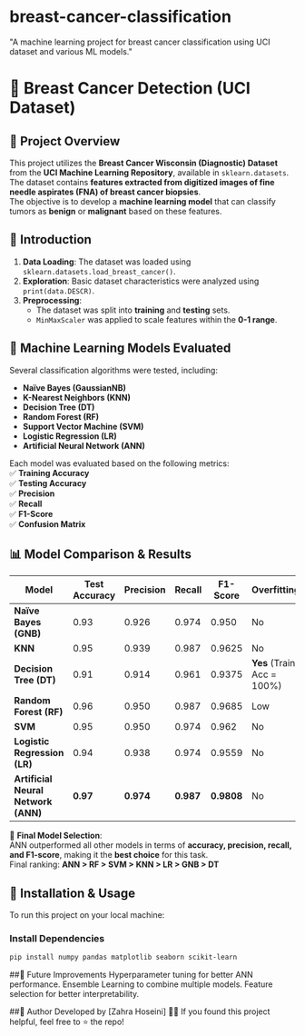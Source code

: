 # breast-cancer-classification
 "A machine learning project for breast cancer classification using UCI dataset and various ML models."
# 🏥 Breast Cancer Detection (UCI Dataset)

## 📌 Project Overview
This project utilizes the **Breast Cancer Wisconsin (Diagnostic) Dataset** from the **UCI Machine Learning Repository**, available in `sklearn.datasets`.  
The dataset contains **features extracted from digitized images of fine needle aspirates (FNA) of breast cancer biopsies**.  
The objective is to develop a **machine learning model** that can classify tumors as **benign** or **malignant** based on these features.

## 📝 Introduction
1. **Data Loading**: The dataset was loaded using `sklearn.datasets.load_breast_cancer()`.  
2. **Exploration**: Basic dataset characteristics were analyzed using `print(data.DESCR)`.  
3. **Preprocessing**:  
   - The dataset was split into **training** and **testing** sets.  
   - `MinMaxScaler` was applied to scale features within the **0-1 range**.  
## 🔬 Machine Learning Models Evaluated
Several classification algorithms were tested, including:  
- **Naïve Bayes (GaussianNB)**  
- **K-Nearest Neighbors (KNN)**  
- **Decision Tree (DT)**  
- **Random Forest (RF)**  
- **Support Vector Machine (SVM)**  
- **Logistic Regression (LR)**  
- **Artificial Neural Network (ANN)**  

Each model was evaluated based on the following metrics:  
✅ **Training Accuracy**  
✅ **Testing Accuracy**  
✅ **Precision**  
✅ **Recall**  
✅ **F1-Score**  
✅ **Confusion Matrix**  

## 📊 Model Comparison & Results  

| Model                  | Test Accuracy | Precision | Recall | F1-Score | Overfitting |
|------------------------|--------------|-----------|--------|----------|-------------|
| **Naïve Bayes (GNB)**  | 0.93         | 0.926     | 0.974  | 0.950    | No          |
| **KNN**                | 0.95         | 0.939     | 0.987  | 0.9625   | No          |
| **Decision Tree (DT)** | 0.91         | 0.914     | 0.961  | 0.9375   | **Yes** (Train Acc = 100%) |
| **Random Forest (RF)** | 0.96         | 0.950     | 0.987  | 0.9685   | Low         |
| **SVM**                | 0.95         | 0.950     | 0.974  | 0.962    | No          |
| **Logistic Regression (LR)** | 0.94  | 0.938     | 0.974  | 0.9559   | No          |
| **Artificial Neural Network (ANN)** | **0.97** | **0.974** | **0.987** | **0.9808** | No |

📌 **Final Model Selection**:  
ANN outperformed all other models in terms of **accuracy, precision, recall, and F1-score**, making it the **best choice** for this task.  
Final ranking: **ANN > RF > SVM > KNN > LR > GNB > DT**  

## 📂 Installation & Usage  
To run this project on your local machine:  

###  Install Dependencies  
```bash
pip install numpy pandas matplotlib seaborn scikit-learn
```



##📌 Future Improvements
Hyperparameter tuning for better ANN performance.
Ensemble Learning to combine multiple models.
Feature selection for better interpretability.


##📌 Author
Developed by [Zahra Hoseini] 🧑‍💻
If you found this project helpful, feel free to ⭐️ the repo!
